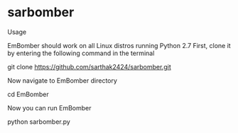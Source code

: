 # sarbomber

     

Usage

EmBomber should work on all Linux distros running Python 2.7 First, clone it by entering the following command in the terminal

git clone https://github.com/sarthak2424/sarbomber.git

Now navigate to EmBomber directory

cd EmBomber

Now you can run EmBomber

python sarbomber.py
